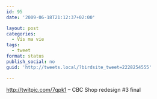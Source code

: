 ```yaml
---
id: 95
date: '2009-06-18T21:12:37+02:00'

layout: post
categories:
  - Vis ma vie
tags:
  - tweet
format: status
publish_social: no
guid: 'http://tweets.local/?birdsite_tweet=2228254555'

---
```


http://twitpic.com/7qpk1 – CBC Shop redesign #3 final